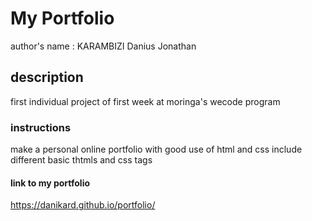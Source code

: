 # My Portfolio
 author's name : KARAMBIZI Danius Jonathan
## description
first individual project of first week at moringa's wecode program
### instructions
make a personal online portfolio with good use of html and css 
include different basic thtmls and css tags
#### link to my portfolio
https://danikard.github.io/portfolio/

